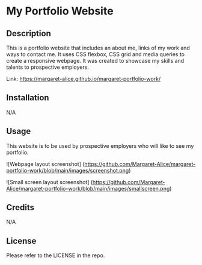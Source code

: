 # My Portfolio Website

## Description

This is a portfolio website that includes an about me, links of my work and ways to contact me. It uses CSS flexbox, CSS grid and media queries to create a responsive webpage. It was created to showcase my skills and talents to prospective employers.

Link: https://margaret-alice.github.io/margaret-portfolio-work/

## Installation

N/A

## Usage

This website is to be used by prospective employers who will like to see my portfolio. 

![Webpage layout screenshot] (https://github.com/Margaret-Alice/margaret-portfolio-work/blob/main/images/screenshot.png)

![Small screen layout screenshot] (https://github.com/Margaret-Alice/margaret-portfolio-work/blob/main/images/smallscreen.png)

## Credits

N/A

## License

Please refer to the LICENSE in the repo.

